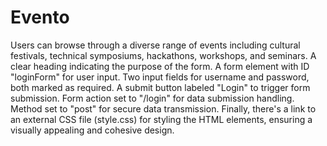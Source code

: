 # Evento
Users can browse through a diverse range of events including cultural festivals, technical symposiums, hackathons, workshops, and seminars.
A clear heading indicating the purpose of the form.
A form element with ID "loginForm" for user input.
Two input fields for username and password, both marked as required.
A submit button labeled "Login" to trigger form submission.
Form action set to "/login" for data submission handling.
Method set to "post" for secure data transmission.
Finally, there's a link to an external CSS file (style.css) for styling the HTML elements, ensuring a visually appealing and cohesive design.
